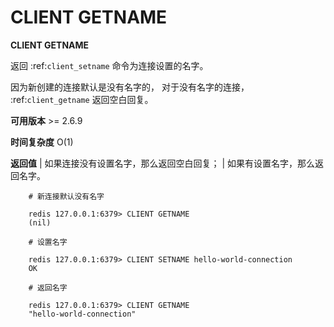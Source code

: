 # CLIENT GETNAME


**CLIENT GETNAME**

返回 :ref:`client_setname` 命令为连接设置的名字。

因为新创建的连接默认是没有名字的，
对于没有名字的连接，
:ref:`client_getname` 返回空白回复。

**可用版本**
    >= 2.6.9

**时间复杂度**
    O(1)

**返回值**
    | 如果连接没有设置名字，那么返回空白回复；
    | 如果有设置名字，那么返回名字。

```
    # 新连接默认没有名字

    redis 127.0.0.1:6379> CLIENT GETNAME
    (nil)

    # 设置名字

    redis 127.0.0.1:6379> CLIENT SETNAME hello-world-connection
    OK

    # 返回名字

    redis 127.0.0.1:6379> CLIENT GETNAME
    "hello-world-connection"
```